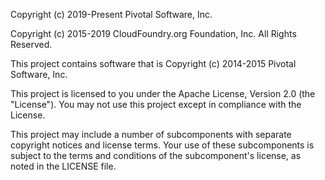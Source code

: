 Copyright (c) 2019-Present Pivotal Software, Inc.

Copyright (c) 2015-2019 CloudFoundry.org Foundation, Inc. All Rights Reserved.

This project contains software that is Copyright (c) 2014-2015 Pivotal Software, Inc.

This project is licensed to you under the Apache License, Version 2.0 (the "License").
You may not use this project except in compliance with the License.

This project may include a number of subcomponents with separate copyright notices
and license terms. Your use of these subcomponents is subject to the terms and 
conditions of the subcomponent's license, as noted in the LICENSE file.
